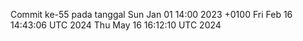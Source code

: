 Commit ke-55 pada tanggal Sun Jan 01 14:00 2023 +0100
Fri Feb 16 14:43:06 UTC 2024
Thu May 16 16:12:10 UTC 2024
